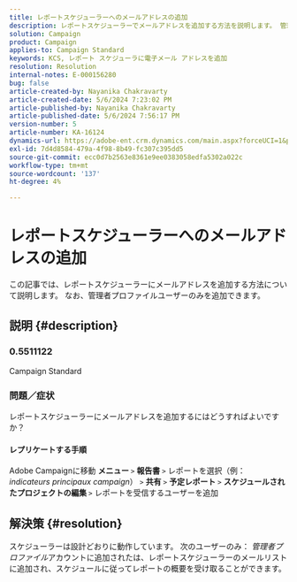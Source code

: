 ```yaml
---
title: レポートスケジューラーへのメールアドレスの追加
description: レポートスケジューラーでメールアドレスを追加する方法を説明します。 管理者プロファイルユーザーのみを追加できます。
solution: Campaign
product: Campaign
applies-to: Campaign Standard
keywords: KCS, レポート スケジューラに電子メール アドレスを追加
resolution: Resolution
internal-notes: E-000156280
bug: false
article-created-by: Nayanika Chakravarty
article-created-date: 5/6/2024 7:23:02 PM
article-published-by: Nayanika Chakravarty
article-published-date: 5/6/2024 7:56:17 PM
version-number: 5
article-number: KA-16124
dynamics-url: https://adobe-ent.crm.dynamics.com/main.aspx?forceUCI=1&pagetype=entityrecord&etn=knowledgearticle&id=c2c5140b-de0b-ef11-9f8a-6045bd0065b6
exl-id: 7d4d8584-479a-4f98-8b49-fc307c395dd5
source-git-commit: ecc0d7b2563e8361e9ee0383058edfa5302a022c
workflow-type: tm+mt
source-wordcount: '137'
ht-degree: 4%

---
```


# レポートスケジューラーへのメールアドレスの追加


この記事では、レポートスケジューラーにメールアドレスを追加する方法について説明します。 なお、管理者プロファイルユーザーのみを追加できます。

## 説明 {#description}


### <b>0.5511122 </b>

Campaign Standard

### <b>問題／症状</b>

レポートスケジューラーにメールアドレスを追加するにはどうすればよいですか？

#### レプリケートする手順

Adobe Campaignに移動 <b>メニュー </b>`>`  <b>報告書 </b>`>`  レポートを選択（例： *indicateurs principaux campaign*） `>`  <b>共有 </b>`>`  <b>予定レポート </b>`>`  <b>スケジュールされたプロジェクトの編集 </b>`>`  レポートを受信するユーザーを追加


## 解決策 {#resolution}


スケジューラーは設計どおりに動作しています。 次のユーザーのみ： *管理者プロファイル*&#x200B;アカウントに追加されたは、レポートスケジューラーのメールリストに追加され、スケジュールに従ってレポートの概要を受け取ることができます。
